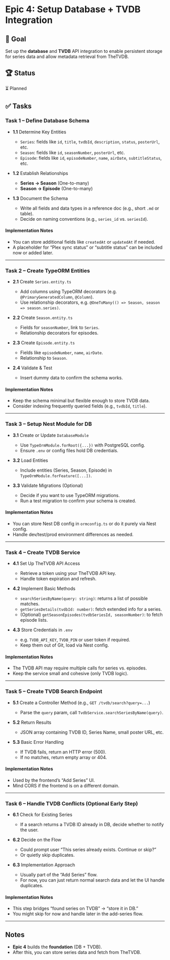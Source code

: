 # Epic 4: Setup Database + TVDB Integration

## 🎯 Goal

Set up the **database** and **TVDB** API integration to enable persistent storage for series data and allow metadata retrieval from TheTVDB.

## 🏆 Status

⏳ Planned

## ✅ Tasks

### Task 1 – Define Database Schema

-   **1.1** Determine Key Entities

    -   `Series`: fields like `id`, `title`, `tvdbId`, `description`, `status`, `posterUrl`, etc.
    -   `Season`: fields like `id`, `seasonNumber`, `posterUrl`, etc.
    -   `Episode`: fields like `id`, `episodeNumber`, `name`, `airDate`, `subtitleStatus`, etc.

-   **1.2** Establish Relationships

    -   **Series → Season** (One-to-many)
    -   **Season → Episode** (One-to-many)

-   **1.3** Document the Schema
    -   Write all fields and data types in a reference doc (e.g., short `.md` or table).
    -   Decide on naming conventions (e.g., `series_id` vs. `seriesId`).

#### Implementation Notes

-   You can store additional fields like `createdAt` or `updatedAt` if needed.
-   A placeholder for “Plex sync status” or “subtitle status” can be included now or added later.

---

### Task 2 – Create TypeORM Entities

-   **2.1** Create `Series.entity.ts`

    -   Add columns using TypeORM decorators (e.g. `@PrimaryGeneratedColumn`, `@Column`).
    -   Use relationship decorators, e.g. `@OneToMany(() => Season, season => season.series)`.

-   **2.2** Create `Season.entity.ts`

    -   Fields for `seasonNumber`, link to `Series`.
    -   Relationship decorators for episodes.

-   **2.3** Create `Episode.entity.ts`

    -   Fields like `episodeNumber`, `name`, `airDate`.
    -   Relationship to `Season`.

-   **2.4** Validate & Test
    -   Insert dummy data to confirm the schema works.

#### Implementation Notes

-   Keep the schema minimal but flexible enough to store TVDB data.
-   Consider indexing frequently queried fields (e.g., `tvdbId`, `title`).

---

### Task 3 – Setup Nest Module for DB

-   **3.1** Create or Update `DatabaseModule`

    -   Use `TypeOrmModule.forRoot({...})` with PostgreSQL config.
    -   Ensure `.env` or config files hold DB credentials.

-   **3.2** Load Entities

    -   Include entities (Series, Season, Episode) in `TypeOrmModule.forFeature([...])`.

-   **3.3** Validate Migrations (Optional)
    -   Decide if you want to use TypeORM migrations.
    -   Run a test migration to confirm your schema is created.

#### Implementation Notes

-   You can store Nest DB config in `ormconfig.ts` or do it purely via Nest config.
-   Handle dev/test/prod environment differences as needed.

---

### Task 4 – Create TVDB Service

-   **4.1** Set Up TheTVDB API Access

    -   Retrieve a token using your TheTVDB API key.
    -   Handle token expiration and refresh.

-   **4.2** Implement Basic Methods

    -   `searchSeriesByName(query: string)`: returns a list of possible matches.
    -   `getSeriesDetails(tvdbId: number)`: fetch extended info for a series.
    -   (Optional) `getSeasonEpisodes(tvdbSeriesId, seasonNumber)`: to fetch episode lists.

-   **4.3** Store Credentials in `.env`
    -   e.g. `TVDB_API_KEY`, `TVDB_PIN` or user token if required.
    -   Keep them out of Git, load via Nest config.

#### Implementation Notes

-   The TVDB API may require multiple calls for series vs. episodes.
-   Keep the service small and cohesive (only TVDB logic).

---

### Task 5 – Create TVDB Search Endpoint

-   **5.1** Create a Controller Method (e.g., `GET /tvdb/search?query=...`)

    -   Parse the `query` param, call `TvdbService.searchSeriesByName(query)`.

-   **5.2** Return Results

    -   JSON array containing TVDB ID, Series Name, small poster URL, etc.

-   **5.3** Basic Error Handling
    -   If TVDB fails, return an HTTP error (500).
    -   If no matches, return empty array or 404.

#### Implementation Notes

-   Used by the frontend’s “Add Series” UI.
-   Mind CORS if the frontend is on a different domain.

---

### Task 6 – Handle TVDB Conflicts (Optional Early Step)

-   **6.1** Check for Existing Series

    -   If a search returns a TVDB ID already in DB, decide whether to notify the user.

-   **6.2** Decide on the Flow

    -   Could prompt user “This series already exists. Continue or skip?”
    -   Or quietly skip duplicates.

-   **6.3** Implementation Approach
    -   Usually part of the “Add Series” flow.
    -   For now, you can just return normal search data and let the UI handle duplicates.

#### Implementation Notes

-   This step bridges “found series on TVDB” → “store it in DB.”
-   You might skip for now and handle later in the add-series flow.

---

## Notes

-   **Epic 4** builds the **foundation** (DB + TVDB).
-   After this, you can store series data and fetch from TheTVDB.

